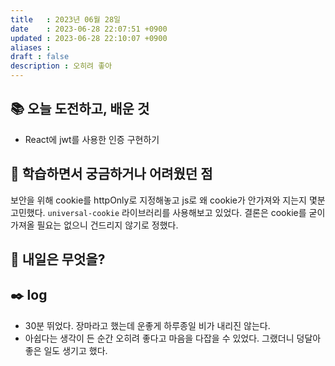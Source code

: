 ```yaml
---
title   : 2023년 06월 28일 
date    : 2023-06-28 22:07:51 +0900
updated : 2023-06-28 22:10:07 +0900
aliases : 
draft : false
description : 오히려 좋아
---
```

## 📚 오늘 도전하고, 배운 것
- React에 jwt를 사용한 인증 구현하기

## 🤔 학습하면서 궁금하거나 어려웠던 점

보안을 위해 cookie를 httpOnly로 지정해놓고 js로 왜 cookie가 안가져와 지는지 몇분 고민했다. `universal-cookie` 라이브러리를 사용해보고 있었다. 결론은 cookie를 굳이 가져올 필요는 없으니 건드리지 않기로 정했다.

## 🌅 내일은 무엇을?

## ✒️ log
- 30분 뛰었다. 장마라고 했는데 운좋게 하루종일 비가 내리진 않는다.
- 아쉽다는 생각이 든 순간 오히려 좋다고 마음을 다잡을 수 있었다. 그랬더니 덩달아 좋은 일도 생기고 했다.


